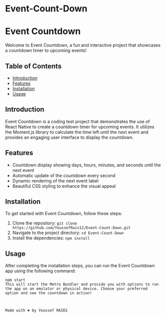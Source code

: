# Event-Count-Down
# Event Countdown

Welcome to Event Countdown, a fun and interactive project that showcases a countdown timer to upcoming events!

## Table of Contents

- [Introduction](#introduction)
- [Features](#features)
- [Installation](#installation)
- [Usage](#usage)


## Introduction

Event Countdown is a coding test project that demonstrates the use of React Native to create a countdown timer for upcoming events. It utilizes the Moment.js library to calculate the time left until the next event and provides an engaging user interface to display the countdown.

## Features

- Countdown display showing days, hours, minutes, and seconds until the next event
- Automatic update of the countdown every second
- Dynamic rendering of the next event label
- Beautiful CSS styling to enhance the visual appeal

## Installation

To get started with Event Countdown, follow these steps:

1. Clone the repository: `git clone https://github.com/YoussefRais12/Event-Count-Down.git`
2. Navigate to the project directory: `cd Event-Count-Down`
3. Install the dependencies: `npm install`

## Usage

After completing the installation steps, you can run the Event Countdown app using the following command:

```shell
npm start
This will start the Metro Bundler and provide you with options to run the app on an emulator or physical device. Choose your preferred option and see the countdown in action!



Made with ❤️ by Youssef RAIES

